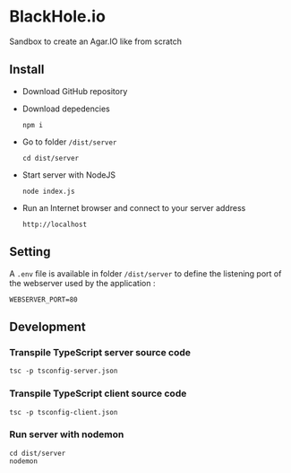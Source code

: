 # BlackHole.io
Sandbox to create an Agar.IO like from scratch

## Install

- Download GitHub repository
- Download depedencies

  ```
  npm i
  ```
- Go to folder `/dist/server`

   ```
   cd dist/server
   ```
- Start server with NodeJS

   ```
   node index.js
   ```
- Run an Internet browser and connect to your server address

   ```
   http://localhost
   ```

## Setting

A `.env` file is available in folder `/dist/server` to define the listening port of the webserver used by the application :
```
WEBSERVER_PORT=80
```

## Development

### Transpile TypeScript server source code
```
tsc -p tsconfig-server.json
```

### Transpile TypeScript client source code
```
tsc -p tsconfig-client.json
```

### Run server with nodemon
```
cd dist/server
nodemon
```